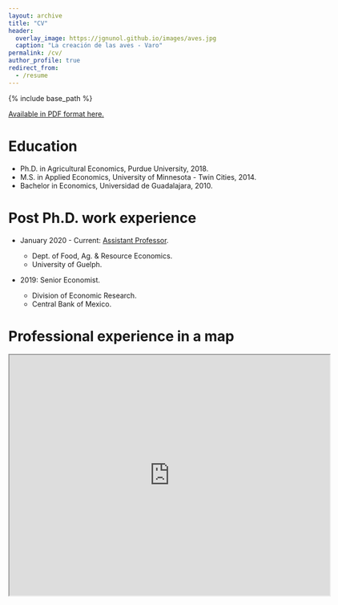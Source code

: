 ```yaml
---
layout: archive
title: "CV"
header:
  overlay_image: https://jgnunol.github.io/images/aves.jpg
  caption: "La creación de las aves - Varo"
permalink: /cv/
author_profile: true
redirect_from:
  - /resume
---
```


{% include base_path %}

[Available in PDF format here.](https://jgnunol.github.io/files/CV.pdf)

Education
======
* Ph.D. in Agricultural Economics, Purdue University, 2018.
* M.S. in Applied Economics, University of Minnesota - Twin Cities, 2014.
* Bachelor in Economics, Universidad de Guadalajara, 2010.

Post Ph.D. work experience
======
* January 2020 - Current: [Assistant Professor](https://www.uoguelph.ca/oac/news/new-food-industry-economics-and-management-prof).
  * Dept. of Food, Ag. & Resource Economics.
  * University of Guelph.

* 2019: Senior Economist.
  * Division of Economic Research.
  * Central Bank of Mexico.


Professional experience in a map
======

<iframe src="https://www.google.com/maps/d/embed?mid=1IuP01EtoMZPZ8oU_-3-BB82Amfax-oKc" width="640" height="480"></iframe>
